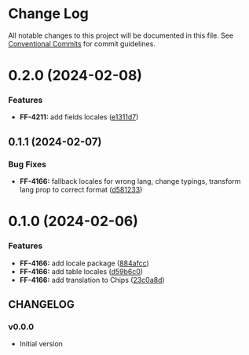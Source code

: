 # Change Log

All notable changes to this project will be documented in this file.
See [Conventional Commits](https://conventionalcommits.org) for commit guidelines.

# 0.2.0 (2024-02-08)


### Features

* **FF-4211:** add fields locales ([e1311d7](https://github.com/cloud-ru-tech/snack-uikit/commit/e1311d783215016d105f290362ca779f8e5c777f))





## 0.1.1 (2024-02-07)


### Bug Fixes

* **FF-4166:** fallback locales for wrong lang, change typings, transform lang prop to correct format ([d581233](https://github.com/cloud-ru-tech/snack-uikit/commit/d581233bf551e7582f78b412187bd8cabcb72adb))





# 0.1.0 (2024-02-06)


### Features

* **FF-4166:** add locale package ([884afcc](https://github.com/cloud-ru-tech/snack-uikit/commit/884afcc3d9179d3d27941c414288b5987ee2c313))
* **FF-4166:** add table locales ([d59b6c0](https://github.com/cloud-ru-tech/snack-uikit/commit/d59b6c08ef6811ad65fa0718266025afc62b4434))
* **FF-4166:** add translation to Chips ([23c0a8d](https://github.com/cloud-ru-tech/snack-uikit/commit/23c0a8d720809d6812530fc438db3d9282b4698f))





## CHANGELOG

### v0.0.0

- Initial version
